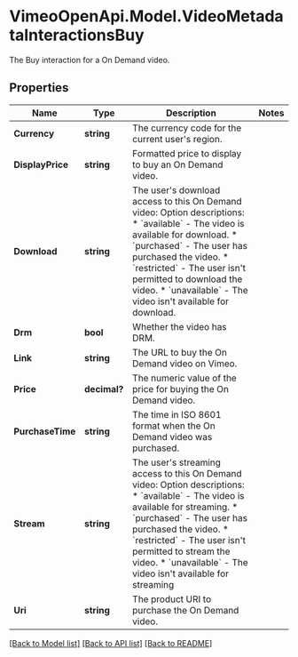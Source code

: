 # VimeoOpenApi.Model.VideoMetadataInteractionsBuy
The Buy interaction for a On Demand video.
## Properties

Name | Type | Description | Notes
------------ | ------------- | ------------- | -------------
**Currency** | **string** | The currency code for the current user&#39;s region. | 
**DisplayPrice** | **string** | Formatted price to display to buy an On Demand video. | 
**Download** | **string** | The user&#39;s download access to this On Demand video:  Option descriptions:  * &#x60;available&#x60; - The video is available for download.  * &#x60;purchased&#x60; - The user has purchased the video.  * &#x60;restricted&#x60; - The user isn&#39;t permitted to download the video.  * &#x60;unavailable&#x60; - The video isn&#39;t available for download.  | 
**Drm** | **bool** | Whether the video has DRM. | 
**Link** | **string** | The URL to buy the On Demand video on Vimeo. | 
**Price** | **decimal?** | The numeric value of the price for buying the On Demand video. | 
**PurchaseTime** | **string** | The time in ISO 8601 format when the On Demand video was purchased. | 
**Stream** | **string** | The user&#39;s streaming access to this On Demand video:  Option descriptions:  * &#x60;available&#x60; - The video is available for streaming.  * &#x60;purchased&#x60; - The user has purchased the video.  * &#x60;restricted&#x60; - The user isn&#39;t permitted to stream the video.  * &#x60;unavailable&#x60; - The video isn&#39;t available for streaming  | 
**Uri** | **string** | The product URI to purchase the On Demand video. | 

[[Back to Model list]](../README.md#documentation-for-models) [[Back to API list]](../README.md#documentation-for-api-endpoints) [[Back to README]](../README.md)

